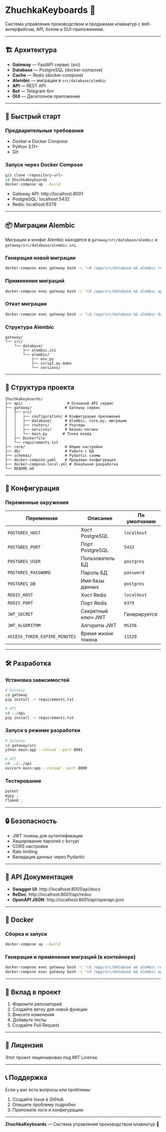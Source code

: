 # ZhuchkaKeyboards 🎹

Система управления производством и продажами клавиатур с веб-интерфейсом, API, ботом и GUI-приложением.

---

## 🏗️ Архитектура

- **Gateway** — FastAPI сервис (src)
- **Database** — PostgreSQL (docker-compose)
- **Cache** — Redis (docker-compose)
- **Alembic** — миграции в `src/database/alembic`
- **API** — REST API
- **Bot** — Telegram бот
- **GUI** — Десктопное приложение

---

## 🚀 Быстрый старт

### Предварительные требования
- Docker и Docker Compose
- Python 3.11+
- Git

### Запуск через Docker Compose

```bash
git clone <repository-url>
cd ZhuchkaKeyboards
docker-compose up --build
```

- Gateway API: http://localhost:8001
- PostgreSQL: localhost:5432
- Redis: localhost:6379

---

## 📦 Миграции Alembic

Миграции и конфиг Alembic находятся в `gateway/src/database/alembic` и `gateway/src/database/alembic.ini`.

### Генерация новой миграции
```bash
docker-compose exec gateway bash -c "cd /app/src/database && alembic revision --autogenerate -m 'описание'"
```

### Применение миграций
```bash
docker-compose exec gateway bash -c "cd /app/src/database && alembic upgrade head"
```

### Откат миграции
```bash
docker-compose exec gateway bash -c "cd /app/src/database && alembic downgrade -1"
```

### Структура Alembic
```
gateway/
└── src/
    └── database/
        ├── alembic.ini
        └── alembic/
            ├── env.py
            ├── script.py.mako
            └── versions/
```

---

## 📁 Структура проекта

```
ZhuchkaKeyboards/
├── api/                    # Основной API сервис
├── gateway/               # Gateway сервис
│   ├── src/
│   │   ├── configuration/ # Конфигурация приложения
│   │   ├── database/      # Alembic, core.py, миграции
│   │   ├── routers/       # Роутеры
│   │   ├── services/      # Бизнес-логика
│   │   └── main.py       # Точка входа
│   ├── Dockerfile
│   └── requirements.txt
├── core/                  # Общие настройки
├── db/                    # Работа с БД
├── schemas/               # Pydantic схемы
├── docker-compose.yaml    # Продакшн конфигурация
├── docker-compose.local.yml # Локальная разработка
└── README.md
```

---

## 🔧 Конфигурация

### Переменные окружения

| Переменная | Описание | По умолчанию |
|------------|----------|--------------|
| `POSTGRES_HOST` | Хост PostgreSQL | `localhost` |
| `POSTGRES_PORT` | Порт PostgreSQL | `5432` |
| `POSTGRES_USER` | Пользователь БД | `postgres` |
| `POSTGRES_PASSWORD` | Пароль БД | `password` |
| `POSTGRES_DB` | Имя базы данных | `postgres` |
| `REDIS_HOST` | Хост Redis | `localhost` |
| `REDIS_PORT` | Порт Redis | `6379` |
| `JWT_SECRET` | Секретный ключ JWT | Генерируется |
| `JWT_ALGORITHM` | Алгоритм JWT | `HS256` |
| `ACCESS_TOKEN_EXPIRE_MINUTES` | Время жизни токена | `11520` |

---

## 🛠️ Разработка

### Установка зависимостей

```bash
# Gateway
cd gateway
pip install -r requirements.txt

# API
cd ../api
pip install -r requirements.txt
```

### Запуск в режиме разработки

```bash
# Gateway
cd gateway/src
ython main:app --reload --port 8001

# API
cd ../../api
uvicorn main:app --reload --port 8000
```

### Тестирование

```bash
pytest
mypy .
flake8 .
```

---

## 🔒 Безопасность
- JWT токены для аутентификации
- Хеширование паролей с bcrypt
- CORS настройки
- Rate limiting
- Валидация данных через Pydantic

---

## 📝 API Документация
- **Swagger UI**: http://localhost:8001/api/docs
- **ReDoc**: http://localhost:8001/api/redoc
- **OpenAPI JSON**: http://localhost:8001/api/openapi.json

---

## 🐳 Docker

### Сборка и запуск
```bash
docker-compose up --build
```

### Генерация и применение миграций (в контейнере)
```bash
docker-compose exec gateway bash -c "cd /app/src/database && alembic revision --autogenerate -m 'описание'"
docker-compose exec gateway bash -c "cd /app/src/database && alembic upgrade head"
```

---

## 🤝 Вклад в проект
1. Форкните репозиторий
2. Создайте ветку для новой функции
3. Внесите изменения
4. Добавьте тесты
5. Создайте Pull Request

---

## 📄 Лицензия
Этот проект лицензирован под MIT License.

---

## 📞 Поддержка
Если у вас есть вопросы или проблемы:
1. Создайте Issue в GitHub
2. Опишите проблему подробно
3. Приложите логи и конфигурацию

---

**ZhuchkaKeyboards** — Система управления производством клавиатур 🎹
